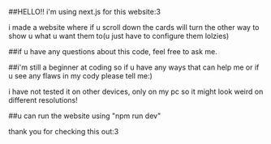 ##HELLO!! i'm using next.js for this website:3

i made a website where if u scroll down the cards will turn the other way to show u what u want them to(u just have to configure them lolzies)

##if u have any questions about this code, feel free to ask me. 

##i'm still a beginner at coding so if u have any ways that can help me or if u see any flaws in my cody please tell me:)

i have not tested it on other devices, only on my pc so it might look weird on different resolutions!

##u can run the website using "npm run dev"

thank you for checking this out:3

